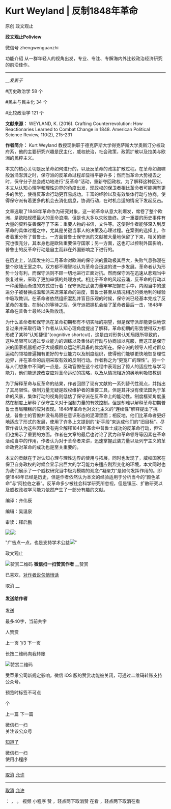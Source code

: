 

#  Kurt Weyland | 反制1848年革命

原创 政文观止 

**政文观止Poliview** 

微信号 zhengwenguanzhi

功能介绍 从一群年轻人的视角出发，专业、专注、专解海内外比较政治经济研究的前沿佳作。

____

___发表于_


#历史政治学 58 个

#民主与民主化 34 个

#比较政治学 121 个

**文献来源：** WEYLAND, K. (2016). Crafting Counterrevolution: How Reactionaries
Learned to Combat Change in 1848. American Political Science Review, 110(2),
215-231

  

 **作者简介：** Kurt Weyland
教授现供职于德克萨斯大学得克萨斯大学奥斯汀分校政府系，他的主要研究兴趣是民主化，威权统治，社会政策，政策扩散以及拉美与欧洲的民粹主义。

  

  

本文的核心关切是反革命如何进行的，以及反革命的政策扩散过程。在革命如海啸般汹涌澎湃之时，保守派的反革命过程却显得平静许多；然而当革命大势褪去之时，保守分子总会成功地进行“反革命”活动，重新夺回政权。为了解释这种区别，本文从认知心理学和理性边界的角度出发，现政权的保卫者相比革命者可能拥有更多的优势，使得反革命行动更容易成功。丰富的经验以及有效集体行动与协商，使得保守派有着更多的机会去消化信息，协调行动，在时机合适的情况下发起反击。

文章选取了1848年革命作为研究对象，这一轮革命从意大利爆发，席卷了整个欧洲，是欧陆规模最大的革命浪潮，但是也大多以失败告终。这一重要的历史事件有大量的资料妥善保存了下来：重要人物的书信，文件等。这使得作者能够深入到反革命的具体过程之中，尤其是关键当事人的决策及心理过程。在案例的选择上，作者着重分析了普鲁士。一方面普鲁士保守派的文献被大量地保留了下来，相关的研究也很充分，其本身也是欧陆重要保守国家；另一方面，这也可以控制外国影响，普鲁士的反革命行动是自主而非在外国影响之下进行的。

在历史上，法国发生的二月革命对欧洲的保守派的震动极其巨大，失败气息弥漫在整个欧陆王室之中。双方都不理智地认为革命会迅速的进一步发展。革命者认为形势十分有利，而保守派则不顾一切地进行正面对抗。然而保守派在迅速从悲观当中恢复过来，采取了更加审慎的处理方式。相比于革命的风起云涌，反革命的行动以一种缓慢而渐进的方式进行着：保守派把武装力量牢牢把握在手中，内阁当中的激进分子被替换成温和派来迟滞革命的进度，普鲁士甚至从情况相近的奥地利的经验中吸取教训。在革命者依然组织混乱并盲目乐观的时候，保守派已经基本完成了反革命的准备。在耐心的等待之后，保守派把握机会给了革命者最后一击，1848年革命在普鲁士最终以失败收场。

为什么革命者和保守派在革命初期都有不切实际的期望，但是保守派却能更快地恢复过来并采取行动？作者从认知心理角度提出了解释，革命初期的形势使得双方都形成了某种“认知捷径”(cognitive
shortcut)，这是由对形势认知局限所导致的，这种局限可以通过专业能力的训练以及集体的行动与协商加以克服，而这正是保守派的国家机器相对于大规模群众运动所具备的优势所在。保守派的领导人相对群众运动的领袖普遍拥有更好的专业能力以及制度组织，使得他们能够更快地恢复理性边界，并在革命的后期采取有效的反制行动。作者称之为“更宽广的理性”。另一个与人们想象中不同的一点是，反动官僚在这个过程中表现出了惊人的适应性与学习能力，他们能迅速改变应对革命运动的策略，以及从情况相近的奥地利吸取教训

为了解释革命与反革命的结果，作者回顾了现有文献的一系列替代性观点，并指出了其局限性。强制力量无疑是政权维护者的重要工具，但是其并没有使法国免于革命的风暴，集体行动的视角则低估了保守派在反革命上的能动性。制度框架角度虽然在制度上解释了保守主义对于强制力量的有效控制，但是却难以解释革命初期普鲁士当局糟糕的应对表现。1848年革命也对文化主义的“连续性”解释提出了挑战，普鲁士的官僚并没有局限在意识形态的泥潭里面；相反地，他们比革命者更好地适应了形式的发展，使用了许多上文提到的“新手段”来达成他们的“旧目标”。尽管作者认为这些因素没有完全解释1848年革命中普鲁士成功的反革命行动，但它们也揭示了重要的方面。作者在文章的最后也讨论了武力和革命领导等因素在革命活动当中的作用，作者认为对于革命者来讲，迅速掌握武装力量以及列宁主义的革命政党对革命的成功也是至关重要的。

本文的贡献在于对认知心理与理性边界的使用与拓展，同时也发现了，威权国家在保卫自身政权的时候会显示出巨大的学习能力来适应剧烈变化的环境，本文同时也为我们展示了一个威权研究当中极为模糊的观念:“凝聚力”是如何发挥作用的。即便1848年已经是历史，但是作者依然认为本文的经验适用于分析当今的“颜色革命”与“阿拉伯之春”。反革命多少被社会科学研究所忽视，但是镇压、扩散研究以及威权政权学习能力依然产生了一部分有趣的文献。

  

  

编译：齐伟辰

编辑：吴温泉

审读：释启鹏

![](/images/510/2.jpeg)![](/images/510/3.jpeg)

"广告点一点，也是支持学术公益![](/images/510/4.png)"



政文观止

![赞赏二维码]() **微信扫一扫赞赏作者** __赞赏

已喜欢，[对作者说句悄悄话](javascript:;)

取消 __

#### 发送给作者

发送

最多40字，当前共字

[](javascript:;) 人赞赏

上一页 [1](javascript:;)/3 下一页

长按二维码向我转账

![赞赏二维码]()

受苹果公司新规定影响，微信 iOS 版的赞赏功能被关闭，可通过二维码转账支持公众号。

预览时标签不可点



个

上一篇 下一篇



微信扫一扫  
关注该公众号

[知道了](javascript:;)

 微信扫一扫  
使用小程序

****

[取消](javascript:void\(0\);) [允许](javascript:void\(0\);)

****

[取消](javascript:void\(0\);) [允许](javascript:void\(0\);)

： ， 。 视频 小程序 赞 ，轻点两下取消赞 在看 ，轻点两下取消在看

